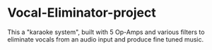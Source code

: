 # Vocal-Eliminator-project

This a "karaoke system", built with 5 Op-Amps and various filters to eliminate vocals from an audio input and produce fine tuned music.
